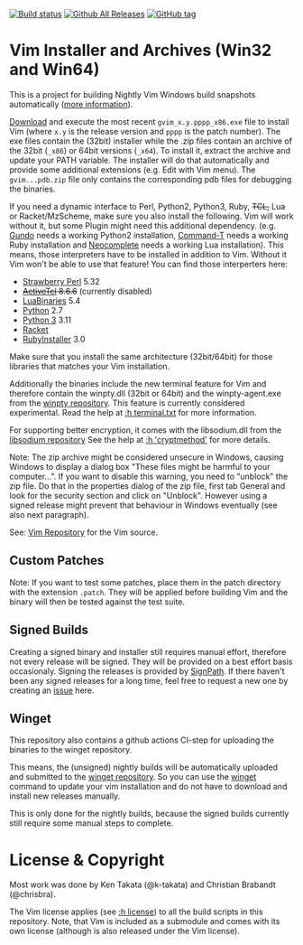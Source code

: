 [![Build status](https://ci.appveyor.com/api/projects/status/0x8kevh62dkdt7mu?svg=true)](https://ci.appveyor.com/project/chrisbra/vim-win32-installer)
[![Github All Releases](https://img.shields.io/github/downloads/vim/vim-win32-installer/total.svg?maxAge=2592000)](https://github.com/vim/vim-win32-installer/releases)
[![GitHub tag](https://img.shields.io/github/tag/vim/vim-win32-installer.svg?maxAge=2592000)](https://github.com/vim/vim-win32-installer)


# Vim Installer and Archives (Win32 and Win64)

This is a project for building Nightly Vim Windows build snapshots
automatically ([more information](https://vim.fandom.com/wiki/Where_to_download_Vim)).

[Download](https://github.com/vim/vim-win32-installer/releases/latest) and execute the
most recent `gvim_x.y.pppp_x86.exe` file to install Vim (where `x.y` is the
release version and `pppp` is the patch number). The exe files contain the
(32bit) installer while the .zip files contain an archive of the 32bit (`_x86`)
or 64bit versions (`_x64`). To install it, extract the archive and update your
PATH variable. The installer will do that automatically and provide some
additional extensions (e.g. Edit with Vim menu).
The `gvim...pdb.zip` file only contains the corresponding pdb files for debugging the binaries.

If you need a dynamic interface to Perl, Python2, Python3, Ruby, <del>TCL,</del> Lua or
Racket/MzScheme, make sure you also install the following. Vim will work
without it, but some Plugin might need this additional dependency. (e.g.
[Gundo](https://github.com/sjl/gundo.vim) needs a working Python2 installation,
[Command-T](https://github.com/wincent/command-t) needs a working Ruby
installation and [Neocomplete](https://github.com/Shougo/neocomplete.vim) needs
a working Lua installation). This means, those interpreters have to be
installed in addition to Vim. Without it Vim won't be able to use that feature!
You can find those interperters here:

* [Strawberry Perl](http://strawberryperl.com/) 5.32
* <del>[ActiveTcl](http://www.activestate.com/activetcl/downloads) 8.6.6</del> (currently disabled)
* [LuaBinaries](http://luabinaries.sourceforge.net/download.html) 5.4
* [Python](https://www.python.org/downloads/) 2.7
* [Python 3](https://www.python.org/downloads/) 3.11
* [Racket](https://download.racket-lang.org/)
* [RubyInstaller](http://rubyinstaller.org/downloads/) 3.0

Make sure that you install the same architecture (32bit/64bit) for those
libraries that matches your Vim installation.

Additionally the binaries include the new terminal feature for Vim and
therefore contain the winpty.dll (32bit or 64bit) and the winpty-agent.exe from
the [winpty repository](https://github.com/rprichard/winpty). This feature is
currently considered experimental. Read the help at [:h
terminal.txt](http://vimhelp.appspot.com/terminal.txt.html) for more
information.

For supporting better encryption, it comes with the libsodium.dll from the
[libsodium repository](https://github.com/jedisct1/libsodium/releases/1.0.18-RELEASE)
See the help at [:h 'cryptmethod'](https://vimhelp.org/options.txt.html#%27cryptmethod%27)
for more details.

Note: The zip archive might be considered unsecure in Windows, causing Windows
to display a dialog box "These files might be harmful to your computer...". If
you want to disable this warning, you need to "unblock" the zip file. Do that
in the properties dialog of the zip file, first tab General and look for the
security section and click on "Unblock". However using a signed release might
prevent that behaviour in Windows eventually (see also next paragraph).

See: [Vim Repository](https://github.com/vim/vim) for the Vim source.

## Custom Patches
Note: If you want to test some patches, place them in the patch directory with
the extension `.patch`. They will be applied before building Vim and the binary
will then be tested against the test suite.

## Signed Builds
Creating a signed binary and installer still requires manual effort, therefore
not every release will be signed. They will be provided on a best effort basis
occasionaly. Signing the releases is provided by
[SignPath](https://about.signpath.io/). If there haven't been any signed
releases for a long time, feel free to request a new one by creating an
[issue](https://github.com/vim/vim-win32-installer/issues) here.

## Winget 
This repository also contains a github actions CI-step for uploading the
binaries to the winget repository.

This means, the (unsigned) nightly builds will be automatically uploaded and
submitted to the [winget repository](https://github.com/microsoft/winget-pkgs/).
So you can use the
[winget](https://docs.microsoft.com/en-us/windows/package-manager/winget/)
command to update your vim installation and do not have to download and
install new releases manually.

This is only done for the nightly builds, because the signed builds currently
still require some manual steps to complete.

# License & Copyright

Most work was done by Ken Takata (@k-takata) and Christian Brabandt (@chrisbra).

The Vim license applies (see [:h
license](http://vimhelp.appspot.com/uganda.txt.html#license)) to all the build
scripts in this repository. Note, that Vim is included as a submodule and comes
with its own license (although is also released under the Vim license).
